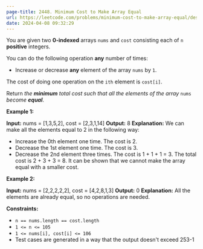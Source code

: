 ```yaml
---
page-title: 2448. Minimum Cost to Make Array Equal
url: https://leetcode.com/problems/minimum-cost-to-make-array-equal/description/
date: 2024-04-08 09:32:29
---
```

You are given two **0-indexed** arrays `nums` and `cost` consisting each of `n` **positive** integers.

You can do the following operation **any** number of times:

-   Increase or decrease **any** element of the array `nums` by `1`.

The cost of doing one operation on the `ith` element is `cost[i]`.

Return *the **minimum** total cost such that all the elements of the array* `nums` *become **equal***.

**Example 1:**

**Input:** nums = \[1,3,5,2\], cost = \[2,3,1,14\]
**Output:** 8
**Explanation:** We can make all the elements equal to 2 in the following way:
- Increase the 0th element one time. The cost is 2.
- Decrease the 1st element one time. The cost is 3.
- Decrease the 2nd element three times. The cost is 1 + 1 + 1 = 3.
The total cost is 2 + 3 + 3 = 8.
It can be shown that we cannot make the array equal with a smaller cost.

**Example 2:**

**Input:** nums = \[2,2,2,2,2\], cost = \[4,2,8,1,3\]
**Output:** 0
**Explanation:** All the elements are already equal, so no operations are needed.

**Constraints:**

-   `n == nums.length == cost.length`
-   `1 <= n <= 105`
-   `1 <= nums[i], cost[i] <= 106`
-   Test cases are generated in a way that the output doesn't exceed 253\-1